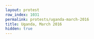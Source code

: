 ```yaml
---
layout: protest
row_index: 1031
permalink: protests/uganda-march-2016
title: Uganda, March 2016
hidden: true
---
```

